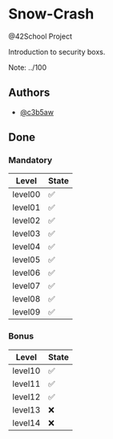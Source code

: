 # Snow-Crash

@42School Project

Introduction to security boxs.

Note: ../100

## Authors

- [@c3b5aw](https://www.github.com/c3b5aw)

## Done

### Mandatory

| Level   | State |
| --------| -- |
| level00 | ✅ |
| level01 | ✅ |
| level02 | ✅ |
| level03 | ✅ |
| level04 | ✅ |
| level05 | ✅ |
| level06 | ✅ |
| level07 | ✅ |
| level08 | ✅ |
| level09 | ✅ |

### Bonus

| Level   | State |
| --------| -- |
| level10 | ✅ |
| level11 | ✅ |
| level12 | ✅ |
| level13 | ❌ |
| level14 | ❌ |
